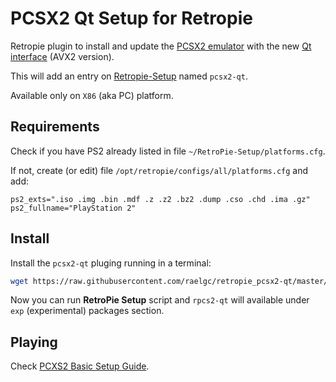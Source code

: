 # PCSX2 Qt Setup for Retropie

Retropie plugin to install and update the [PCSX2 emulator](https://pcsx2.net) with the new [Qt interface](https://www.reddit.com/r/emulation/comments/uvf7cd/pcsx2_first_public_qt_release_is_now_available/) (AVX2 version).

This will add an entry on [Retropie-Setup](https://github.com/RetroPie/RetroPie-Setup) named `pcsx2-qt`.

Available only on `X86` (aka PC) platform.


## Requirements

Check if you have PS2 already listed in file `~/RetroPie-Setup/platforms.cfg`.

If not, create (or edit) file `/opt/retropie/configs/all/platforms.cfg` and add:

```
ps2_exts=".iso .img .bin .mdf .z .z2 .bz2 .dump .cso .chd .ima .gz"
ps2_fullname="PlayStation 2"
```


## Install

Install the `pcsx2-qt` pluging running in a terminal:

```bash
wget https://raw.githubusercontent.com/raelgc/retropie_pcsx2-qt/master/pcsx2-qt.sh -O ~/RetroPie-Setup/scriptmodules/emulators/pcsx2-qt.sh
```

Now you can run **RetroPie Setup** script and `rpcs2-qt` will available under `exp` (experimental) packages section.

## Playing

Check [PCXS2 Basic Setup Guide](https://pcsx2.net/guides/basic-setup/).
